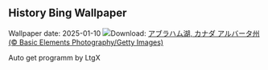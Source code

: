 ## History Bing Wallpaper
Wallpaper date: 2025-01-10
![](https://www.bing.com/th?id=OHR.BubbleLake_JA-JP3345547738_UHD.jpg&w=1000)Download: [アブラハム湖, カナダ アルバータ州 (© Basic Elements Photography/Getty Images)](https://www.bing.com/th?id=OHR.BubbleLake_JA-JP3345547738_UHD.jpg)

Auto get programm by LtgX
